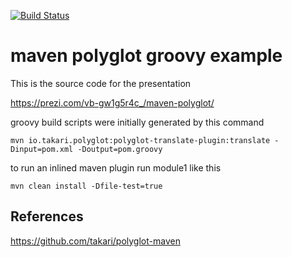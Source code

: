 [![Build Status](https://travis-ci.org/ExampleDriven/maven-polyglot-groovy-example.svg?branch=master)](https://travis-ci.org/ExampleDriven/maven-polyglot-groovy-example)

# maven polyglot groovy example

This is the source code for the presentation

https://prezi.com/vb-gw1g5r4c_/maven-polyglot/


groovy build scripts were initially generated by this command

`mvn io.takari.polyglot:polyglot-translate-plugin:translate -Dinput=pom.xml -Doutput=pom.groovy`

to run an inlined maven plugin run module1 like this 

`mvn clean install -Dfile-test=true`

## References

https://github.com/takari/polyglot-maven